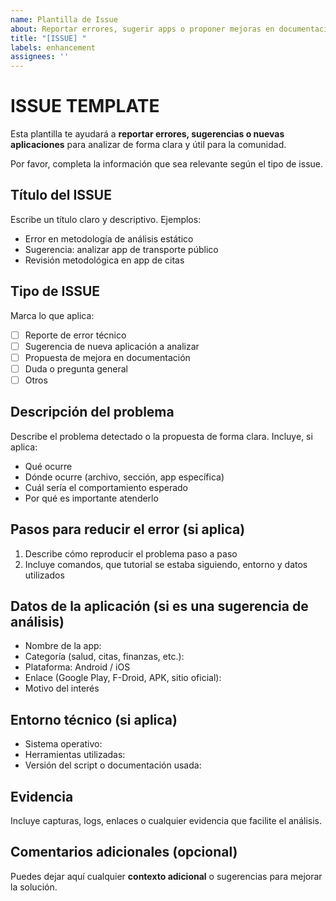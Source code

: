 ```yaml
---
name: Plantilla de Issue
about: Reportar errores, sugerir apps o proponer mejoras en documentación
title: "[ISSUE] "
labels: enhancement
assignees: ''
---
```


# ISSUE TEMPLATE

Esta plantilla te ayudará a **reportar errores, sugerencias o nuevas aplicaciones** para analizar de forma clara y útil para la comunidad.

Por favor, completa la información que sea relevante según el tipo de issue.

## Título del ISSUE

Escribe un título claro y descriptivo. Ejemplos:

* Error en metodología de análisis estático
* Sugerencia: analizar app de transporte público
* Revisión metodológica en app de citas

## Tipo de ISSUE

Marca  lo que aplica:

- [ ] Reporte de error técnico
- [ ] Sugerencia de nueva aplicación a analizar
- [ ] Propuesta de mejora en documentación
- [ ] Duda o pregunta general
- [ ] Otros

## Descripción del problema

Describe el problema detectado o la propuesta de forma clara. Incluye, si aplica:

* Qué ocurre
* Dónde ocurre (archivo, sección, app específica)
* Cuál sería el comportamiento esperado
* Por qué es importante atenderlo

## Pasos para reducir el error (si aplica)

1. Describe cómo reproducir el problema paso a paso
2. Incluye comandos, que tutorial se estaba siguiendo, entorno y datos utilizados

## Datos de la aplicación  (si es una sugerencia de análisis)

* Nombre de la app:
* Categoría (salud, citas, finanzas, etc.):
* Plataforma: Android / iOS
* Enlace (Google Play, F-Droid, APK, sitio oficial):
* Motivo del interés

## Entorno técnico (si aplica)

* Sistema operativo:
* Herramientas utilizadas:
* Versión del script o documentación usada:

## Evidencia

Incluye capturas, logs, enlaces o cualquier evidencia que facilite el análisis.

## Comentarios adicionales (opcional)

Puedes dejar aquí cualquier **contexto adicional** o sugerencias para mejorar la solución.
